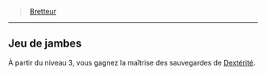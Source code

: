 ﻿---
!Generic
Id: fighter_swordsman_hd.md#jeu-de-jambes
ParentLink: fighter_swordsman_hd.md#bretteur
Name: Jeu de jambes
ParentName: Bretteur
NameLevel: 2
Attributes: {}
---
> [Bretteur](hd_fighter_swordsman.md)

---

## Jeu de jambes

À partir du niveau 3, vous gagnez la maîtrise des sauvegardes de [Dextérité](hd_abilities_dexterity.md).

